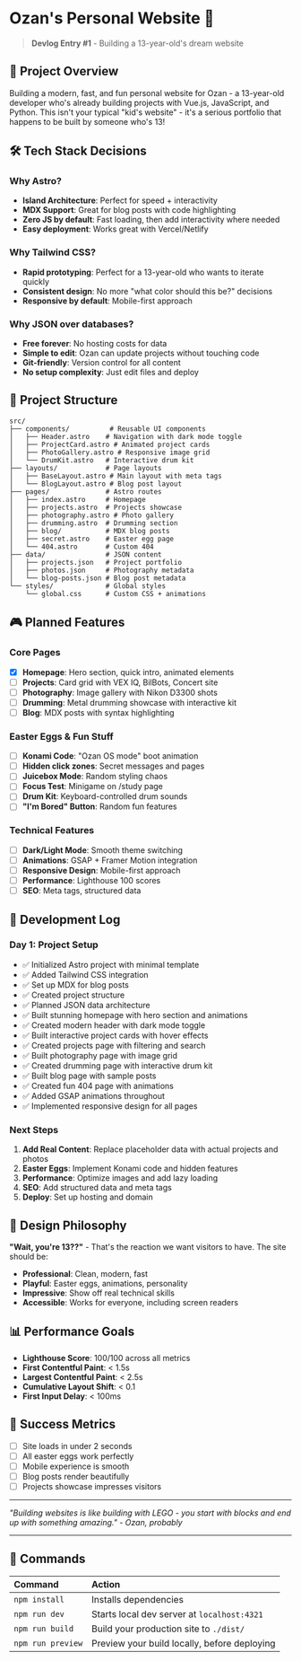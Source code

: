 # Ozan's Personal Website 🚀

> **Devlog Entry #1** - Building a 13-year-old's dream website

## 🎯 Project Overview

Building a modern, fast, and fun personal website for Ozan - a 13-year-old developer who's already building projects with Vue.js, JavaScript, and Python. This isn't your typical "kid's website" - it's a serious portfolio that happens to be built by someone who's 13!

## 🛠️ Tech Stack Decisions

### Why Astro?
- **Island Architecture**: Perfect for speed + interactivity
- **MDX Support**: Great for blog posts with code highlighting
- **Zero JS by default**: Fast loading, then add interactivity where needed
- **Easy deployment**: Works great with Vercel/Netlify

### Why Tailwind CSS?
- **Rapid prototyping**: Perfect for a 13-year-old who wants to iterate quickly
- **Consistent design**: No more "what color should this be?" decisions
- **Responsive by default**: Mobile-first approach

### Why JSON over databases?
- **Free forever**: No hosting costs for data
- **Simple to edit**: Ozan can update projects without touching code
- **Git-friendly**: Version control for all content
- **No setup complexity**: Just edit files and deploy

## 📁 Project Structure

```
src/
├── components/          # Reusable UI components
│   ├── Header.astro    # Navigation with dark mode toggle
│   ├── ProjectCard.astro # Animated project cards
│   ├── PhotoGallery.astro # Responsive image grid
│   └── DrumKit.astro   # Interactive drum kit
├── layouts/            # Page layouts
│   ├── BaseLayout.astro # Main layout with meta tags
│   └── BlogLayout.astro # Blog post layout
├── pages/              # Astro routes
│   ├── index.astro     # Homepage
│   ├── projects.astro  # Projects showcase
│   ├── photography.astro # Photo gallery
│   ├── drumming.astro  # Drumming section
│   ├── blog/           # MDX blog posts
│   ├── secret.astro    # Easter egg page
│   └── 404.astro       # Custom 404
├── data/               # JSON content
│   ├── projects.json   # Project portfolio
│   ├── photos.json     # Photography metadata
│   └── blog-posts.json # Blog post metadata
└── styles/             # Global styles
    └── global.css      # Custom CSS + animations
```

## 🎮 Planned Features

### Core Pages
- [x] **Homepage**: Hero section, quick intro, animated elements
- [ ] **Projects**: Card grid with VEX IQ, BilBots, Concert site
- [ ] **Photography**: Image gallery with Nikon D3300 shots
- [ ] **Drumming**: Metal drumming showcase with interactive kit
- [ ] **Blog**: MDX posts with syntax highlighting

### Easter Eggs & Fun Stuff
- [ ] **Konami Code**: "Ozan OS mode" boot animation
- [ ] **Hidden click zones**: Secret messages and pages
- [ ] **Juicebox Mode**: Random styling chaos
- [ ] **Focus Test**: Minigame on /study page
- [ ] **Drum Kit**: Keyboard-controlled drum sounds
- [ ] **"I'm Bored" Button**: Random fun features

### Technical Features
- [ ] **Dark/Light Mode**: Smooth theme switching
- [ ] **Animations**: GSAP + Framer Motion integration
- [ ] **Responsive Design**: Mobile-first approach
- [ ] **Performance**: Lighthouse 100 scores
- [ ] **SEO**: Meta tags, structured data

## 🚀 Development Log

### Day 1: Project Setup
- ✅ Initialized Astro project with minimal template
- ✅ Added Tailwind CSS integration
- ✅ Set up MDX for blog posts
- ✅ Created project structure
- ✅ Planned JSON data architecture
- ✅ Built stunning homepage with hero section and animations
- ✅ Created modern header with dark mode toggle
- ✅ Built interactive project cards with hover effects
- ✅ Created projects page with filtering and search
- ✅ Built photography page with image grid
- ✅ Created drumming page with interactive drum kit
- ✅ Built blog page with sample posts
- ✅ Created fun 404 page with animations
- ✅ Added GSAP animations throughout
- ✅ Implemented responsive design for all pages

### Next Steps
1. **Add Real Content**: Replace placeholder data with actual projects and photos
2. **Easter Eggs**: Implement Konami code and hidden features
3. **Performance**: Optimize images and add lazy loading
4. **SEO**: Add structured data and meta tags
5. **Deploy**: Set up hosting and domain

## 🎨 Design Philosophy

**"Wait, you're 13??"** - That's the reaction we want visitors to have. The site should be:
- **Professional**: Clean, modern, fast
- **Playful**: Easter eggs, animations, personality
- **Impressive**: Show off real technical skills
- **Accessible**: Works for everyone, including screen readers

## 📊 Performance Goals

- **Lighthouse Score**: 100/100 across all metrics
- **First Contentful Paint**: < 1.5s
- **Largest Contentful Paint**: < 2.5s
- **Cumulative Layout Shift**: < 0.1
- **First Input Delay**: < 100ms

## 🎯 Success Metrics

- [ ] Site loads in under 2 seconds
- [ ] All easter eggs work perfectly
- [ ] Mobile experience is smooth
- [ ] Blog posts render beautifully
- [ ] Projects showcase impresses visitors

---

*"Building websites is like building with LEGO - you start with blocks and end up with something amazing." - Ozan, probably*

---

## 🧞 Commands

| Command                   | Action                                           |
| :------------------------ | :----------------------------------------------- |
| `npm install`             | Installs dependencies                            |
| `npm run dev`             | Starts local dev server at `localhost:4321`      |
| `npm run build`           | Build your production site to `./dist/`          |
| `npm run preview`         | Preview your build locally, before deploying     |
